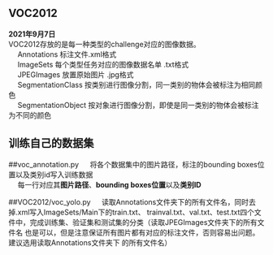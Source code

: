 VOC2012
---

**2021年9月7日**  
VOC2012存放的是每一种类型的challenge对应的图像数据。  
&emsp; Annotations 标注文件.xml格式  
&emsp; ImageSets 每个类型任务对应的图像数据名单 .txt格式  
&emsp; JPEGImages 放置原始图片 .jpg格式  
&emsp; SegmentationClass 按类别进行图像分割，同一类别的物体会被标注为相同颜色  
&emsp; SegmentationObject 按对象进行图像分割，即使是同一类别的物体会被标注为不同的颜色


训练自己的数据集
---
##voc_annotation.py
&emsp; 将各个数据集中的图片路径，标注的bounding boxes位置以及类别id写入训练数据  
&emsp; 每一行对应其**图片路径**、**bounding boxes位置**以及**类别ID**

##VOC2012/voc_yolo.py
&emsp; 读取Annotations文件夹下的所有文件名，同时去掉.xml写入ImageSets/Main下的train.txt、
trainval.txt、val.txt、test.txt四个文件中，完成训练集、验证集和测试集的分类（读取JPEGImages文件夹下的所有文件名
也是可以，但是注意保证所有图片都有对应的标注文件，否则容易出问题。建议选用读取Annotations文件夹下
的所有文件名）
